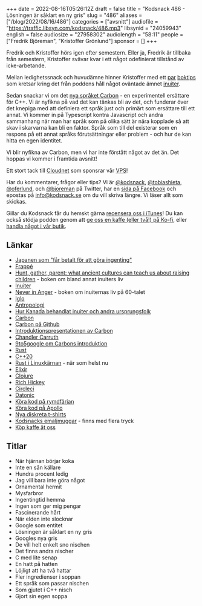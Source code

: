 +++
date = 2022-08-16T05:26:12Z
draft = false
title = "Kodsnack 486 - Lösningen är såklart en ny gris"
slug = "486"
aliases = ["/blog/2022/08/16/486"]
categories = ["avsnitt"]
audiofile = "https://traffic.libsyn.com/kodsnack/486.mp3"
libsynid = "24059943"
english = false
audiosize = "27958302"
audiolength = "58:11"
people = ["Fredrik Björeman", "Kristoffer Grönlund"]
sponsor = []
+++

Fredrik och Kristoffer hörs igen efter semestern. Eller ja, Fredrik är tillbaka från semestern, Kristoffer svävar kvar i ett något odefinierat tillstånd av icke-arbetande.

Mellan ledighetssnack och huvudämne hinner Kristoffer med ett [par](https://www.bokus.com/bok/9780008406936/hunt-gather-parent-what-ancient-cultures-can-teach-us-about-raising-children/) [boktips](https://www.bokus.com/bok/9780674608283/never-in-anger/) som kretsar kring det från poddens håll något oväntade ämnet [inuiter](https://en.wikipedia.org/wiki/Inuit).

Sedan snackar vi om det [nya språket Carbon](https://www.youtube.com/watch?v=omrY53kbVoA) - en experimentell ersättare för C++. Vi är nyfikna på vad det kan tänkas bli av det, och funderar över det knepiga med att definiera ett språk just och primärt som ersättare till ett annat. Vi kommer in på Typescript kontra Javascript och andra sammanhang när man har språk som på olika sätt är nära kopplade så att skav i skarvarna kan bli en faktor. Språk som till del existerar som en respons på ett annat språks förutsättningar eller problem - och hur de kan hitta en egen identitet.

Vi blir nyfikna av Carbon, men vi har inte förstått något av det än. Det hoppas vi kommer i framtida avsnitt!

Ett stort tack till [Cloudnet](https://www.cloudnet.se) som sponsrar vår [VPS](https://en.wikipedia.org/wiki/Virtual_private_server)!

Har du kommentarer, frågor eller tips? Vi är [@kodsnack](https://www.twitter.com/kodsnack), [@tobiashieta](https://www.twitter.com/tobiashieta), [@oferlund](https://www.twitter.com/oferlund), och [@bjoreman](https://www.twitter.com/bjoreman) på Twitter, har en [sida på Facebook](https://www.facebook.com/kodsnack) och epostas på [info@kodsnack.se](mailto:info@kodsnack.se) om du vill skriva längre. Vi läser allt som skickas.

Gillar du Kodsnack får du hemskt gärna [recensera oss i iTunes](https://itunes.apple.com/se/podcast/kodsnack/id561631498?l=en)! Du kan också stödja podden genom att <a href="https://ko-fi.com/kodsnack" rel="payment">ge oss en kaffe (eller två!) på Ko-fi</a>, eller [handla något i vår butik](https://shop.spreadshirt.se/kodsnack/).

## Länkar ##
* [Japanen som "får betalt för att göra ingenting"](https://www.bbc.com/reel/video/p0cqnfbv/the-japanese-man-who-gets-paid-to-do-nothing-)
* [Frappé](https://en.wikipedia.org/wiki/Frapp%C3%A9_coffee)
* [Hunt, gather, parent: what ancient cultures can teach us about raising children](https://www.bokus.com/bok/9780008406936/hunt-gather-parent-what-ancient-cultures-can-teach-us-about-raising-children/) - boken om bland annat inuiters liv
* [Inuiter](https://en.wikipedia.org/wiki/Inuit)
* [Never in Anger](https://www.bokus.com/bok/9780674608283/never-in-anger/) - boken om inuiternas liv på 60-talet
* [Iglo](https://en.wikipedia.org/wiki/Igloo)
* [Antropologi](https://en.wikipedia.org/wiki/Anthropology)
* [Hur Kanada behandlat inuiter och andra ursprungsfolk](https://en.wikipedia.org/wiki/Indigenous_peoples_in_Canada#Forced_assimilation)
* [Carbon](https://en.wikipedia.org/wiki/Carbon_%28programming_language%29)
* [Carbon på Github](https://github.com/carbon-language/carbon-lang)
* [Introduktionspresentationen av Carbon](https://www.youtube.com/watch?v=omrY53kbVoA)
* [Chandler Carruth](https://twitter.com/chandlerc1024)
* [9to5google om Carbons introduktion](https://9to5google.com/2022/07/19/carbon-programming-language-google-cpp/)
* [Rust](https://www.rust-lang.org/)
* [C++20](https://en.wikipedia.org/wiki/C%2B%2B20)
* [Rust i Linuxkärnan](https://www.phoronix.com/news/Rust-For-Linux-Kernel-v4) - när som helst nu
* [Elixir](https://en.wikipedia.org/wiki/Elixir_%28programming_language%29)
* [Clojure](https://clojure.org/)
* [Rich Hickey](https://en.wikipedia.org/wiki/Rich_Hickey)
* [Circleci](https://en.wikipedia.org/wiki/CircleCI)
* [Datonic](https://en.wikipedia.org/wiki/Datomic)
* [Köra kod på rymdfärjan](https://en.wikipedia.org/wiki/HAL/S)
* [Köra kod på Apollo](https://kodsnack.se/327/)
* [Nya diskreta t-shirts](https://kodsnack.myspreadshop.se/diskret+katt-A62ee75bbec7e3670c9e30092?productType=812&sellable=XyO9RjOnqaIrqjm7az8k-812-7&appearance=2)
* [Kodsnacks emaljmuggar](https://kodsnack.myspreadshop.se/diskret+katt-A62ee75bbec7e3670c9e30092?productType=1313&sellable=XyO9RjOnqaIrqjm7az8k-1313-32&appearance=1&size=29) - finns med flera tryck
* [Köp kaffe åt oss](https://ko-fi.com/kodsnack)

## Titlar ##
* När hjärnan börjar koka
* Inte en sån källare
* Hundra procent ledig
* Jag vill bara inte göra något
* Ornamental hermit
* Mysfarbror
* Ingentingtid hemma
* Ingen som ger mig pengar
* Fascinerande hårt
* När elden inte slocknar
* Google som entitet
* Lösningen är såklart en ny gris
* Googles nya gris
* De vill helt enkelt sno nischen
* Det finns andra nischer
* C med lite senap
* En hatt på hatten
* Löjligt att ha två hattar
* Fler ingredienser i soppan
* Ett språk som passar nischen
* Som gjutet i C++ nisch
* Gjort sin egen soppa